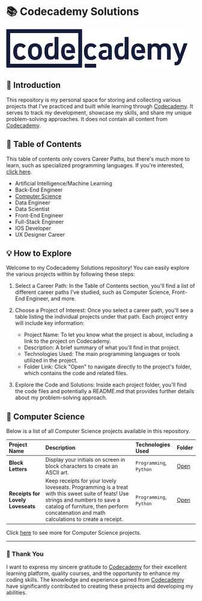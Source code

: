# 📚 Codecademy Solutions

![alt text](./codecademy.png)

## 📗 Introduction

This repository is my personal space for storing and collecting various projects that I've practiced and built while learning through [Codecademy](http://www.codecademy.com/). It serves to track my development, showcase my skills, and share my unique problem-solving approaches. It does not contain all content from [Codecademy](http://www.codecademy.com/).

## 📖 Table of Contents

This table of contents only covers Career Paths, but there's much more to learn, such as specialized programming languages. If you're interested, [click here](http://www.codecademy.com/).


- Artificial Intelligence/Machine Learning
- Back-End Engineer
- [Computer Science](#-computer-science)
- Data Engineer
- Data Scientist
- Front-End Engineer
- Full-Stack Engineer
- IOS Developer
- UX Designer Career

## 💡 How to Explore

Welcome to my Codecademy Solutions repository! You can easily explore the various projects within by following these steps:

1. Select a Career Path: In the Table of Contents section, you'll find a list of different career paths I've studied, such as Computer Science, Front-End Engineer, and more.
   
2. Choose a Project of Interest: Once you select a career path, you'll see a table listing the individual projects under that path. Each project entry will include key information:
   - Project Name: To let you know what the project is about, including a link to the project on Codecademy.
   - Description: A brief summary of what you'll find in that project.
   - Technologies Used: The main programming languages or tools utilized in the project.
   - Folder Link: Click "Open" to navigate directly to the project's folder, which contains the code and related files.

3. Explore the Code and Solutions: Inside each project folder, you'll find the code files and potentially a README.md that provides further details about my problem-solving approach. 

## 📂 Computer Science

Below is a list of all Computer Science projects available in this repository.


| Project Name | Description| Technologies Used | Folder |
| :------------------------- | :------------------------------------ | :---------------------------------- | :---------------------- |
| **Block Letters** | Display your initials on screen in block characters to create an ASCII art. | `Programming`, `Python` | [Open](./computer_science/01-block-letters/) |
| **Receipts for Lovely Loveseats** | Keep receipts for your lovely loveseats. Programming is a treat with this sweet suite of feats! Use strings and numbers to save a catalog of furniture, then perform concatenation and math calculations to create a receipt. | `Programming`, `Python` | [Open](./computer_science/02-receipts-for-lovely-loveseats/) |

Click [here](./computer_science/) to see more for Computer Science projects.

---

### 🙏 Thank You
I want to express my sincere gratitude to [Codecademy](http://www.codecademy.com/) for their excellent learning platform, quality courses, and the opportunity to enhance my coding skills. The knowledge and experience gained from [Codecademy](http://www.codecademy.com/) have significantly contributed to creating these projects and developing my abilities.